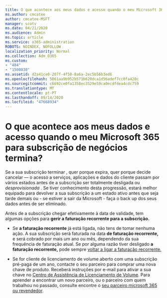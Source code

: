 ```yaml
---
title: O que acontece aos meus dados e acesso quando o meu Microsoft 365 para subscrição de negócios termina?
ms.author: cmcatee
author: cmcatee-MSFT
manager: scotv
ms.date: 04/21/2020
ms.audience: Admin
ms.topic: article
ms.service: o365-administration
ROBOTS: NOINDEX, NOFOLLOW
localization_priority: Normal
ms.collection: Adm_O365
ms.custom:
- "484"
- "1500030"
ms.assetid: d2a41ce0-207f-4f50-8a6a-2ec5b56b3ed6
ms.openlocfilehash: 5861aa9b952b571b620dca1d56adef7cc0fa420c
ms.sourcegitcommit: c6692ce0fa1358ec3529e59ca0ecdfdea4cdc759
ms.translationtype: MT
ms.contentlocale: pt-PT
ms.lasthandoff: 09/14/2020
ms.locfileid: "47668934"
---
```

# <a name="what-happens-to-my-data-and-access-when-my-microsoft-365-for-business-subscription-ends"></a>O que acontece aos meus dados e acesso quando o meu Microsoft 365 para subscrição de negócios termina?

Se a sua subscrição terminar , quer porque expira, quer porque decide cancelar — o acesso a serviços, aplicações e dados do cliente passam por vários estados antes de a subscrição ser totalmente desligada ou  *desprovisionada*  . Se tiver conhecimento desta progressão, estará melhor equipado para devolver a sua subscrição a um estado ativo antes que seja tarde demais ou - se estiver a sair da Microsoft - faça o back up dos seus dados antes de ser eliminado.
  
Antes de a subscrição chegar efetivamente à data de validade, tem algumas opções para **gerir a faturação recorrente para a subscrição.**
  
- Se **a faturação recorrente** já está ligada, não tens de tomar nenhuma ação. A sua subscrição será faturada na data **de faturação recorrente,** e será cobrado por mais um ano ou mês, dependendo da sua frequência de faturação atual. Se por alguma razão tiver desligado **a faturação recorrente,** pode sempre [voltar a ligar a faturação recorrente.](https://docs.microsoft.com/microsoft-365/commerce/subscriptions/renew-your-subscription#turn-recurring-billing-off-or-on)

- Se for cliente de licenciamento de volume aberto com uma subscrição pré-paga de um ano, contacte o seu parceiro para comprar uma nova chave de produto. Receberá instruções por e-mail para ativar a sua chave no [Centro de Assistência de Licenciamento de Volume](https://go.microsoft.com/fwlink/p/?LinkID=282016). Para aprender a encontrar um novo parceiro, ou o parceiro com quem trabalhou no passado, consulte encontre o [seu parceiro microsoft 365 ou revendedor](https://docs.microsoft.com/microsoft-365/admin/manage/find-your-partner-or-reseller).